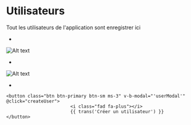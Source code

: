 # Utilisateurs
Tout les utilisateurs de  l'application sont enregistrer ici

*

![Alt text](/public/utilisateurs.png)

*

![Alt text](/public/enregistrer_utilisateurs.png)

*

```template
<button class="btn btn-primary btn-sm ms-3" v-b-modal="'userModal'" @click="createUser">
                        <i class="fad fa-plus"></i>
                        {{ trans('Créer un utilisateur') }}
</button>


```


